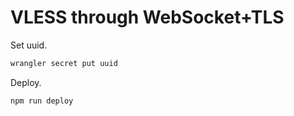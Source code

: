 # VLESS through WebSocket+TLS

Set uuid.

```bash
wrangler secret put uuid
```

Deploy.

```bash
npm run deploy
```
